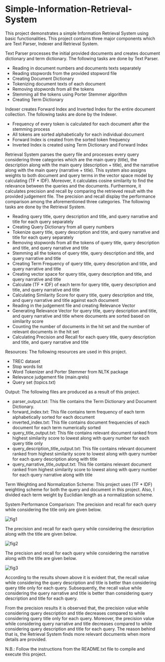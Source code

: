 # Simple-Information-Retrieval-System
This project demonstrates a simple Information Retrieval System using basic functionalities. This project contains three major components which are Text Parser, Indexer and Retrieval System.

Text Parser processes the initial provided documents and creates document dictionary and term dictionary. The following tasks are done by Text Parser.
* Reading in document numbers and documents texts separately
* Reading stopwords from the provided stopword file
* Creating Document Dictionary
* Tokenizing document texts of each document
* Removing stopwords from all the tokens
* Stemming all the tokens using Porter Stemmer algorithm
* Creating Term Dictionary

Indexer creates Forward Index and Inverted Index for the entire document collection. The following tasks are done by the Indexer.
* Frequency of every token is calculated for each document after the stemming process
* All tokens are sorted alphabetically for each individual document
* Forward Index is created from the sorted token frequency
* Inverted Index is created using Term Dictionary and Forward Index

Retrieval System parses the query file and processes every query considering three categories which are the main query (title), the description along with the main query (description + title), and the narrative along with the main query (narrative + title). This system also assigns weights to both document and query terms in the vector space model by calculating (TF * IDF). Moreover, it calculates cosine similarity to find the relevance between the queries and the documents. Furthermore, it calculates precision and recall by comparing the retrieved result with the provided judgement file. The precision and recall display the performance comparison among the aforementioned three categories. The following tasks are done by the Retrieval System.
* Reading query title, query description and title, and query narrative and title for each query separately
* Creating Query Dictionary from all query numbers
* Tokenize query title, query description and title, and query narrative and title for each query separately
* Removing stopwords from all the tokens of query title, query description and title, and query narrative and title
* Stemming all the tokens of query title, query description and title, and query narrative and title
* Creating Term Frequency of query title, query description and title, and query narrative and title
* Creating vector space for query title, query description and title, and query narrative and title
* Calculate (TF * IDF) of each term for query title, query description and title, and query narrative and title
* Calculating Similarity Score for query title, query description and title, and query narrative and title against each document
* Reading in the judgement file and creating Relevance Vector
* Generating Relevance Vector for query title, query description and title, and query narrative and title where documents are sorted based on similarity score
* Counting the number of documents in the hit set and the number of relevant documents in the hit set
* Calculating Precision and Recall for each query title, query description and title, and query narrative and title

Resources: The following resources are used in this project.
* TREC dataset
* Stop words list
* Word Tokenizer and Porter Stemmer from NLTK package
* Relevance judgement file (main.qrels)
* Query set (topics.txt)

Output: The following files are produced as a result of this project.
* parser_output.txt: This file contains the Term Dictionary and Document Dictionary.
* forward_index.txt: This file contains term frequency of each term alphabetically sorted for each document
* inverted_index.txt: This file contains document frequencies of each document for each term numerically sorted
* query_title_output.txt: This file contains relevant document ranked from highest similarity score to lowest along with query number for each query title only
* query_description_title_output.txt: This file contains relevant document ranked from highest similarity score to lowest along with query number for each query description along with title
* query_narrative_title_output.txt: This file contains relevant document ranked from highest similarity score to lowest along with query number for each query narrative along with title

Term Weighting and Normalization Scheme: This project uses (TF * IDF) weighting scheme for both the query and document in this project. Also, I divided each term weight by Euclidian length as a normalization scheme.

System Performance Comparison: The precision and recall for each query while considering the title only are given below.

![fig1](https://user-images.githubusercontent.com/3108754/148436667-47796edc-f7d6-43a2-94b9-106e24f11bfb.JPG)

The precision and recall for each query while considering the description along with the title are given below.

![fig2](https://user-images.githubusercontent.com/3108754/148436721-eeb8ab25-3bf0-4882-88a2-9d900e830879.JPG)

The precision and recall for each query while considering the narrative along with the title are given below.

![fig3](https://user-images.githubusercontent.com/3108754/148436780-899087f0-54eb-41d9-b460-eb6185ae9d61.JPG)

According to the results shown above it is evident that, the recall value while considering the query description and title is better than considering query title only for each query. Subsequently, the recall value while considering the query narrative and title is better than considering query description and title for each query.

From the precision results it is observed that, the precision value while considering query description and title decreases compared to while considering query title only for each query. Moreover, the precision value while considering query narrative and title decreases compared to while considering query description and title for each query. The reason behind that is, the Retrieval System finds more relevant documents when more details are provided.

N.B.: Follow the instructions from the README.txt file to compile and execute this project.
